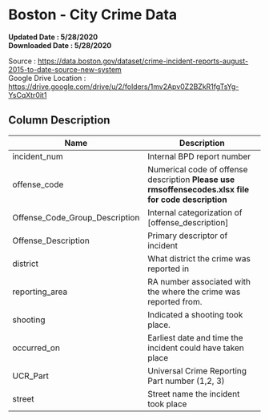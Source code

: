 # Boston - City Crime Data

**Updated Date : 5/28/2020** <br>
**Downloaded Date : 5/28/2020** <Br>

Source : https://data.boston.gov/dataset/crime-incident-reports-august-2015-to-date-source-new-system
<Br>
Google Drive Location : https://drive.google.com/drive/u/2/folders/1mv2Apv0Z2BZkR1fgTsYg-YsCqXtr0it1
<br>
## Column Description
Name | Description
-- | --
incident_num | Internal   BPD report number
offense_code | Numerical   code of offense description **Please use rmsoffensecodes.xlsx file for code description**
Offense_Code_Group_Description | Internal   categorization of [offense_description]
Offense_Description | Primary   descriptor of incident
district | What   district the crime was reported in
reporting_area | RA   number associated with the where the crime was reported from.
shooting | Indicated   a shooting took place.
occurred_on | Earliest   date and time the incident could have taken place
UCR_Part | Universal   Crime Reporting Part number (1,2, 3)
street | Street   name the incident took place
